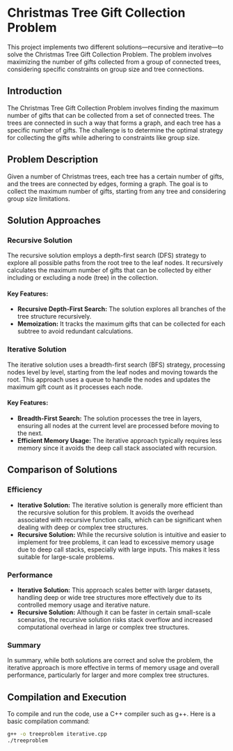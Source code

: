 # Christmas Tree Gift Collection Problem

This project implements two different solutions—recursive and iterative—to solve the Christmas Tree Gift Collection Problem. The problem involves maximizing the number of gifts collected from a group of connected trees, considering specific constraints on group size and tree connections.


## Introduction

The Christmas Tree Gift Collection Problem involves finding the maximum number of gifts that can be collected from a set of connected trees. The trees are connected in such a way that forms a graph, and each tree has a specific number of gifts. The challenge is to determine the optimal strategy for collecting the gifts while adhering to constraints like group size.

## Problem Description

Given a number of Christmas trees, each tree has a certain number of gifts, and the trees are connected by edges, forming a graph. The goal is to collect the maximum number of gifts, starting from any tree and considering group size limitations.

## Solution Approaches

### Recursive Solution

The recursive solution employs a depth-first search (DFS) strategy to explore all possible paths from the root tree to the leaf nodes. It recursively calculates the maximum number of gifts that can be collected by either including or excluding a node (tree) in the collection.

#### Key Features:
- **Recursive Depth-First Search:** The solution explores all branches of the tree structure recursively.
- **Memoization:** It tracks the maximum gifts that can be collected for each subtree to avoid redundant calculations.

### Iterative Solution

The iterative solution uses a breadth-first search (BFS) strategy, processing nodes level by level, starting from the leaf nodes and moving towards the root. This approach uses a queue to handle the nodes and updates the maximum gift count as it processes each node.

#### Key Features:
- **Breadth-First Search:** The solution processes the tree in layers, ensuring all nodes at the current level are processed before moving to the next.
- **Efficient Memory Usage:** The iterative approach typically requires less memory since it avoids the deep call stack associated with recursion.

## Comparison of Solutions

### Efficiency

- **Iterative Solution:** The iterative solution is generally more efficient than the recursive solution for this problem. It avoids the overhead associated with recursive function calls, which can be significant when dealing with deep or complex tree structures.
- **Recursive Solution:** While the recursive solution is intuitive and easier to implement for tree problems, it can lead to excessive memory usage due to deep call stacks, especially with large inputs. This makes it less suitable for large-scale problems.

### Performance

- **Iterative Solution:** This approach scales better with larger datasets, handling deep or wide tree structures more effectively due to its controlled memory usage and iterative nature.
- **Recursive Solution:** Although it can be faster in certain small-scale scenarios, the recursive solution risks stack overflow and increased computational overhead in large or complex tree structures.

### Summary

In summary, while both solutions are correct and solve the problem, the iterative approach is more effective in terms of memory usage and overall performance, particularly for larger and more complex tree structures.

## Compilation and Execution
To compile and run the code, use a C++ compiler such as g++. Here is a basic compilation command:
```bash
g++ -o treeproblem iterative.cpp
./treeproblem
```
